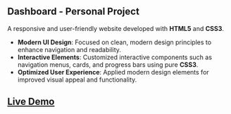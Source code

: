 ## **Dashboard - Personal Project**

A responsive and user-friendly website developed with **HTML5** and **CSS3**.

- **Modern UI Design**: Focused on clean, modern design principles to enhance navigation and readability.
- **Interactive Elements**: Customized interactive components such as navigation menus, cards, and progress bars using pure **CSS3**.
- **Optimized User Experience**: Applied modern design elements for improved visual appeal and functionality.

## [Live Demo](https://dashboard-ahmedhussein.vercel.app/)
